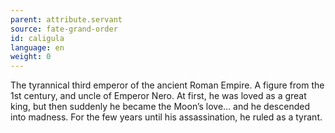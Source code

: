```yaml
---
parent: attribute.servant
source: fate-grand-order
id: caligula
language: en
weight: 0
---
```


The tyrannical third emperor of the ancient Roman Empire.
A figure from the 1st century, and uncle of Emperor Nero.
At first, he was loved as a great king, but then suddenly he became the Moon’s love… and he descended into madness.
For the few years until his assassination, he ruled as a tyrant.
